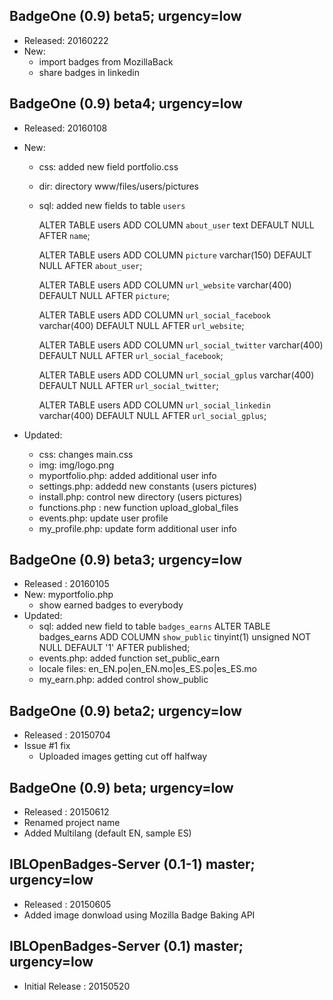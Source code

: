 ## BadgeOne (0.9) beta5; urgency=low
  * Released: 20160222
  * New:
     - import badges from MozillaBack
     - share badges in linkedin

## BadgeOne (0.9) beta4; urgency=low
  * Released: 20160108
  * New:
    - css: added new field portfolio.css
    - dir: directory www/files/users/pictures
    - sql: added new fields to table `users`

      ALTER TABLE users ADD COLUMN `about_user` text 
      DEFAULT NULL AFTER `name`;

      ALTER TABLE users ADD COLUMN `picture` varchar(150) 
      DEFAULT NULL AFTER `about_user`;

      ALTER TABLE users ADD COLUMN `url_website` varchar(400) 
      DEFAULT NULL AFTER `picture`;

      ALTER TABLE users ADD COLUMN `url_social_facebook` 
      varchar(400) DEFAULT NULL AFTER `url_website`;

      ALTER TABLE users ADD COLUMN `url_social_twitter` 
      varchar(400) DEFAULT NULL AFTER `url_social_facebook`;

      ALTER TABLE users ADD COLUMN `url_social_gplus` 
      varchar(400) DEFAULT NULL AFTER `url_social_twitter`;

      ALTER TABLE users ADD COLUMN `url_social_linkedin` 
      varchar(400) DEFAULT NULL AFTER `url_social_gplus`;

  * Updated:
    - css: changes main.css
    - img: img/logo.png
    - myportfolio.php: added additional user info
    - settings.php: addedd new constants (users pictures)
    - install.php: control new directory (users pictures)
    - functions.php : new function upload_global_files
    - events.php: update user profile
    - my_profile.php: update form additional user info
 
## BadgeOne (0.9) beta3; urgency=low

  * Released : 20160105
  * New: myportfolio.php
    - show earned badges to everybody
  * Updated:
    - sql: added new field to table `badges_earns`
      ALTER TABLE badges_earns ADD COLUMN `show_public` 
      tinyint(1) unsigned NOT NULL DEFAULT '1' AFTER published;
    - events.php: added function set_public_earn
    - locale files: en_EN.po|en_EN.mo|es_ES.po|es_ES.mo
    - my_earn.php: added control show_public

## BadgeOne (0.9) beta2; urgency=low

  * Released : 20150704
  * Issue #1 fix
    - Uploaded images getting cut off halfway

## BadgeOne (0.9) beta; urgency=low

  * Released : 20150612
  * Renamed project name
  * Added Multilang (default EN, sample ES)

## IBLOpenBadges-Server (0.1-1) master; urgency=low

  * Released : 20150605
  * Added image donwload using Mozilla Badge Baking API

## IBLOpenBadges-Server (0.1) master; urgency=low

  * Initial Release : 20150520
